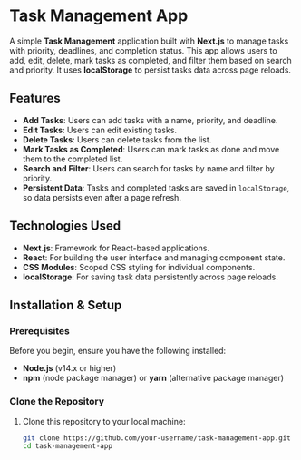 # Task Management App

A simple **Task Management** application built with **Next.js** to manage tasks with priority, deadlines, and completion status. This app allows users to add, edit, delete, mark tasks as completed, and filter them based on search and priority. It uses **localStorage** to persist tasks data across page reloads.

## Features

- **Add Tasks**: Users can add tasks with a name, priority, and deadline.
- **Edit Tasks**: Users can edit existing tasks.
- **Delete Tasks**: Users can delete tasks from the list.
- **Mark Tasks as Completed**: Users can mark tasks as done and move them to the completed list.
- **Search and Filter**: Users can search for tasks by name and filter by priority.
- **Persistent Data**: Tasks and completed tasks are saved in `localStorage`, so data persists even after a page refresh.

## Technologies Used

- **Next.js**: Framework for React-based applications.
- **React**: For building the user interface and managing component state.
- **CSS Modules**: Scoped CSS styling for individual components.
- **localStorage**: For saving task data persistently across page reloads.
  
## Installation & Setup

### Prerequisites

Before you begin, ensure you have the following installed:
- **Node.js** (v14.x or higher)
- **npm** (node package manager) or **yarn** (alternative package manager)

### Clone the Repository

1. Clone this repository to your local machine:
   ```bash
   git clone https://github.com/your-username/task-management-app.git
   cd task-management-app
